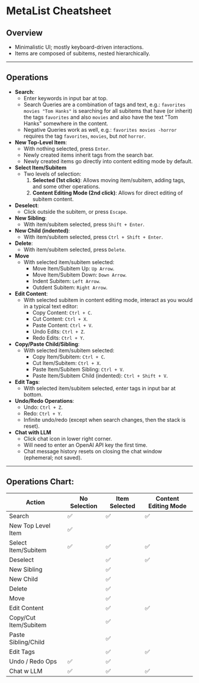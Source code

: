 # MetaList Cheatsheet

## Overview
- Minimalistic UI; mostly keyboard-driven interactions.
- Items are composed of subitems, nested hierarchically.

---

## Operations
- **Search**: 
  - Enter keywords in input bar at top.
  - Search Queries are a combination of tags and text, e.g.: 
`favorites movies "Tom Hanks"` is searching for all subitems that have
(or inherit) the tags `favorites` and also `movies` and also have the text 
"Tom Hanks" somewhere in the content.
  - Negative Queries work as well, e.g.:
`favorites movies -horror` requires the tag `favorites`, `movies`, but *not* `horror`.
- **New Top-Level Item**: 
  - With nothing selected, press `Enter`.
  - Newly created items inherit tags from the search bar.
  - Newly created items go directly into content editing mode by default.
- **Select Item/Subitem**
  - Two levels of selection:
    1. **Selected (1st click)**: Allows moving item/subitem, adding tags, and some other operations.
    2. **Content Editing Mode (2nd click)**: Allows for direct editing of subitem content.
- **Deselect**: 
  - Click outside the subitem, or press `Escape`.
- **New Sibling**: 
  - With item/subitem selected, press `Shift + Enter`.
- **New Child (indented)**: 
  - With item/subitem selected, press `Ctrl + Shift + Enter`.
- **Delete**: 
  - With item/subitem selected, press `Delete`.
- **Move**
  - With selected item/subitem selected:
    - Move Item/Subitem Up: `Up Arrow`.
    - Move Item/Subitem Down: `Down Arrow`.
    - Indent Subitem: `Left Arrow`.
    - Outdent Subitem: `Right Arrow`.
- **Edit Content**:
  - With selected subitem in content editing mode, interact as you would in a typical text editor:
    - Copy Content: `Ctrl + C`.
    - Cut Content: `Ctrl + X`.
    - Paste Content: `Ctrl + V`.
    - Undo Edits: `Ctrl + Z`.
    - Redo Edits: `Ctrl + Y`.
- **Copy/Paste Child/Sibling**: 
   - With selected item/subitem selected:
     - Copy Item/Subitem: `Ctrl + C`.
     - Cut Item/Subitem: `Ctrl + X`.
     - Paste Item/Subitem Sibling: `Ctrl + V`.
     - Paste Item/Subitem Child (indented): `Ctrl + Shift + V`.
- **Edit Tags**: 
  - With selected item/subitem selected, enter tags in input bar at bottom.
- **Undo/Redo Operations**:
  - Undo: `Ctrl + Z`.
  - Redo: `Ctrl + Y`.
  - Infinite undo/redo (except when search changes, then the stack is reset).
- **Chat with LLM**
  - Click chat icon in lower right corner.
  - Will need to enter an OpenAI API key the first time.
  - Chat message history resets on closing the chat window (ephemeral; not saved).

---

## Operations Chart:

| Action                | No Selection       | Item Selected      | Content Editing Mode |
|-----------------------|--------------------|--------------------|----------------------|
| Search                | ✅                  | ✅                  | ✅                    |
| New Top Level Item    | ✅                  |                    |                      |
| Select Item/Subitem   | ✅                  | ✅                  | ✅                    |
| Deselect              |                    | ✅                  | ✅                    |
| New Sibling           |                    | ✅                  |                      |
| New Child             |                    | ✅                  |                      |
| Delete                |                    | ✅                  |                      |
| Move                  |                    | ✅                  |                      |
| Edit Content          |                    | ✅                  | ✅                    |
| Copy/Cut Item/Subitem |                    | ✅                  |                      |
| Paste Sibling/Child   |                    | ✅                  |                      |
| Edit Tags             |                    | ✅                  | ✅                    |
| Undo / Redo Ops       | ✅                  | ✅                  |                      |
| Chat w LLM            | ✅                  | ✅                  | ✅                    |

